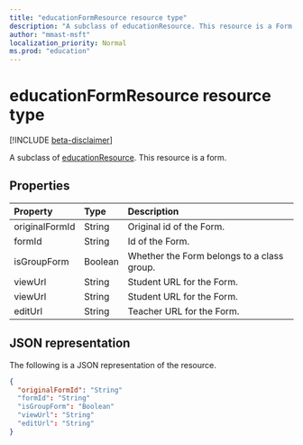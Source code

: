 ```yaml
---
title: "educationFormResource resource type"
description: "A subclass of educationResource. This resource is a Form."
author: "mmast-msft"
localization_priority: Normal
ms.prod: "education"
---
```


# educationFormResource resource type

[!INCLUDE [beta-disclaimer](../../includes/beta-disclaimer.md)]

A subclass of [educationResource](educationresource.md). This resource is a form.


## Properties
| Property	   | Type	|Description|
|:---------------|:--------|:----------|
|originalFormId|String|Original id of the Form.|
|formId|String|Id of the Form.|
|isGroupForm|Boolean|Whether the Form belongs to a class group.|
|viewUrl|String|Student URL for the Form.|
|viewUrl|String|Student URL for the Form.|
|editUrl|String|Teacher URL for the Form.|

## JSON representation

The following is a JSON representation of the resource.

<!-- {
  "blockType": "resource",
  "optionalProperties": [

  ],
  "@odata.type": "microsoft.graph.educationFormResource"
}-->

```json
{
  "originalFormId": "String"
  "formId": "String"
  "isGroupForm": "Boolean"
  "viewUrl": "String"
  "editUrl": "String"
}

```

<!-- uuid: 8fcb5dbc-d5aa-4681-8e31-b001d5168d79
2015-10-25 14:57:30 UTC -->
<!--
{
  "type": "#page.annotation",
  "description": "educationFormResource resource",
  "keywords": "",
  "section": "documentation",
  "tocPath": "",
  "suppressions": [
    "Error: /api-reference/beta/resources/educationformresource.md:\r\n      Exception processing links.\r\n    System.ArgumentException: Link Definition was null. Link text: !INCLUDE [beta-disclaimer](../../includes/beta-disclaimer.md)\r\n      at ApiDoctor.Validation.DocFile.get_LinkDestinations()\r\n      at ApiDoctor.Validation.DocSet.ValidateLinks(Boolean includeWarnings, String[] relativePathForFiles, IssueLogger issues, Boolean requireFilenameCaseMatch, Boolean printOrphanedFiles)"
  ]
}
-->
